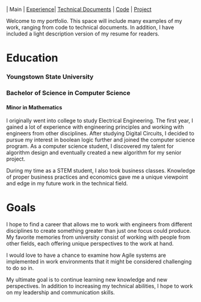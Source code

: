 | Main | [Experience](Experience.md)| [Technical Documents](Technical.md) | [Code](Code.md) | [Project](Project.md)

Welcome to my portfolio. This space will include many examples of my work, ranging from code to technical documents. In addition, I have included a light description version of my resume for readers.

# Education

### Youngstown State University
### Bachelor of Science in Computer Science
#### Minor in Mathematics

I originally went into college to study Electrical Engineering. The first year, I gained a lot of experience with engineering principles and working with engineers from other disciplines. After studying Digital Circuits, I decided to pursue my interest in boolean logic further and joined the computer science program. As a computer science student, I discovered my talent for algorithm design and eventually created a new algorithm for my senior project.

During my time as a STEM student, I also took business classes. Knowledge of proper business practices and economics gave me a unique viewpoint and edge in my future work in the technical field.

# Goals

I hope to find a career that allows me to work with engineers from different disciplines to create something greater than just one focus could produce. My favorite memories from university consist of working with people from other fields, each offering unique perspectives to the work at hand.

I would love to have a chance to examine how Agile systems are implemented in work environments that it might be considered challenging to do so in.

My ultimate goal is to continue learning new knowledge and new perspectives. In addition to increasing my technical abilities, I hope to work on my leadership and communication skills.
